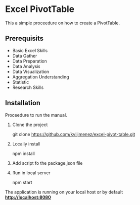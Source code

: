 # Excel PivotTable

This a simple proceedure on how to create a PivotTable.

## Prerequisits

- Basic Excel Skills
- Data Gather
- Data Preparation
- Data Analysis
- Data Visualization
- Aggregation Understanding
- Statistic
- Research Skills

## Installation

Proceedure to run the manual.

1. Clone the project
    
    git clone https://github.com/kvljimenez/excel-pivot-table.git

2. Locally install

    npm install

3. Add script fo the package.json file

4. Run in local server

    npm start


The application is running on your local host or by default 
[**http://localhost:8080**](http://localhost:8080)